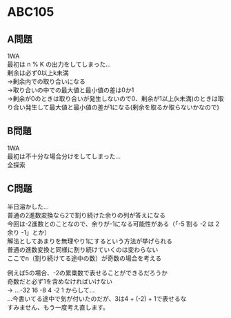 # ABC105  
  
## A問題  
1WA  
最初は n % K の出力をしてしまった…  
剰余は必ず0以上k未満  
→剰余内での取り合いになる  
→取り合いの中での最大値と最小値の差は0か1  
→剰余が0のときは取り合いが発生しないので0、剰余が1以上(k未満)のときは取り合い発生して最大値と最小値の差が1になる(剰余を取るか取らないかなので)  
  
## B問題  
1WA  
最初は不十分な場合分けをしてしまった…  
全探索  
  
## C問題  
半日溶かした…  
普通の2進数変換なら2で割り続けた余りの列が答えになる  
今回は-2進数とのことなので、余りが-1になる可能性がある（「-5 割る -2 は 2 余り -1」とか）  
解法としてあまりを無理やり1にするという方法が挙げられる  
普通の進数変換と同様に割り続けていくのは変わらない  
ここでn（割り続けてる途中の数）が奇数の場合を考える  
  
例えば5の場合、-2の累乗数で表せることができるだろうか  
奇数だと必ず1を含めなければいけない  
→ …-32 16 -8 4 -2 1 からして…  
…今書いてる途中で気が付いたのだが、3は4 + (-2) + 1で表せるな  
すみません、もう一度考え直します。  
  

